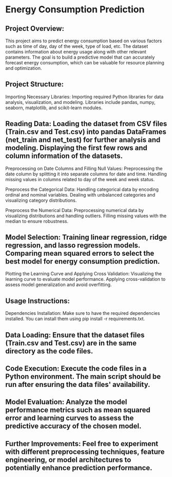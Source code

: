 
#  Energy Consumption Prediction
## Project Overview:
This project aims to predict energy consumption based on various factors such as time of day, day of the week, type of load, etc. The dataset contains information about energy usage along with other relevant parameters. The goal is to build a predictive model that can accurately forecast energy consumption, which can be valuable for resource planning and optimization.

## Project Structure:
Importing Necessary Libraries: Importing required Python libraries for data analysis, visualization, and modeling. Libraries include pandas, numpy, seaborn, matplotlib, and scikit-learn modules.

## Reading Data: Loading the dataset from CSV files (Train.csv and Test.csv) into pandas DataFrames (net_train and net_test) for further analysis and modeling. Displaying the first few rows and column information of the datasets.

Preprocessing on Date Columns and Filling Null Values: Preprocessing the date column by splitting it into separate columns for date and time. Handling missing values in columns related to day of the week and week status.

Preprocess the Categorical Data: Handling categorical data by encoding ordinal and nominal variables. Dealing with unbalanced categories and visualizing category distributions.

Preprocess the Numerical Data: Preprocessing numerical data by visualizing distributions and handling outliers. Filling missing values with the median to ensure robustness.

## Model Selection: Training linear regression, ridge regression, and lasso regression models. Comparing mean squared errors to select the best model for energy consumption prediction.

Plotting the Learning Curve and Applying Cross Validation: Visualizing the learning curve to evaluate model performance. Applying cross-validation to assess model generalization and avoid overfitting.

## Usage Instructions:
Dependencies Installation: Make sure to have the required dependencies installed. You can install them using pip install -r requirements.txt.

## Data Loading: Ensure that the dataset files (Train.csv and Test.csv) are in the same directory as the code files.

## Code Execution: Execute the code files in a Python environment. The main script should be run after ensuring the data files' availability.

## Model Evaluation: Analyze the model performance metrics such as mean squared error and learning curves to assess the predictive accuracy of the chosen model.

## Further Improvements: Feel free to experiment with different preprocessing techniques, feature engineering, or model architectures to potentially enhance prediction performance.
